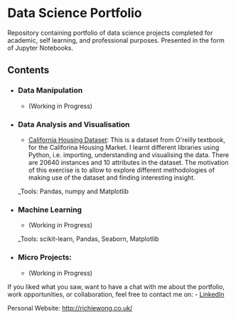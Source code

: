 # Data Science Portfolio
Repository containing portfolio of data science projects completed for academic, self learning, and professional purposes. Presented in the form of Jupyter Notebooks.

## Contents

- ### Data Manipulation
	- (Working in Progress)

- ### Data Analysis and Visualisation
	- [California Housing Dataset](https://github.com/Richieone13/data_science_portfolio/blob/master/Ageron_Handsom-ml.ipynb): This is a dataset from O'reilly textbook, for the Califorina Housing Market. I learnt different libraries using Python, i.e. importing, understanding and visualising the data. There are 20640 instances and 10 attributes in the dataset. The motivation of this exercise is to allow to explore different methodologies of making use of the dataset and finding interesting insight.

	_Tools: Pandas, numpy and Matplotlib


- ### Machine Learning
	- (Working in Progress)

	_Tools: scikit-learn, Pandas, Seaborn, Matplotlib 
  
- ### Micro Projects: 
	- (Working in Progress)

If you liked what you saw, want to have a chat with me about the portfolio, work opportunities, or collaboration, feel free to contact me on: - [LinkedIn](https://www.linkedin.com/in/richieone/)


Personal Website: http://richiewong.co.uk/
